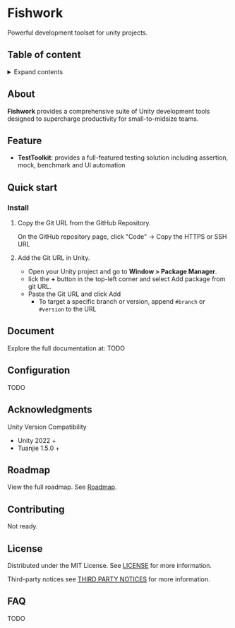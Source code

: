 # Fishwork

Powerful development toolset for unity projects.

## Table of content

<details>
<summary>Expand contents</summary>

- 🔍 [About](#about)
- ✨ [Feature](#feature)
- 🚀 [Quick start](#quick-start)
  - [Install](#install)
- 📚 [Document](#document)
- ⚙️ [Configuration](#configuration)
- 🙌 [Acknowledgments](#acknowledgments)
- 🗺️ [Roadmap](#roadmap)
- 🤝 [Contributing](#contributing)
- 📜 [License](#license)
- ❓ [FAQ](#faq)

</details>

## About

**Fishwork** provides a comprehensive suite of Unity development tools designed to supercharge productivity for small-to-midsize teams.

## Feature

- **TestToolkit**: provides a full-featured testing solution including assertion, mock, benchmark and UI automation

## Quick start

### Install

1. Copy the Git URL from the GitHub Repository.

   On the GitHub repository page, click "Code" → Copy the HTTPS or SSH URL

2. Add the Git URL in Unity.
   * Open your Unity project and go to **Window > Package Manager**.
   * lick the **+** button in the top-left corner and select Add package from git URL.
   * Paste the Git URL and click Add
     * To target a specific branch or version, append `#branch` or `#version` to the URL

## Document

Explore the full documentation at: TODO

## Configuration

TODO

## Acknowledgments

Unity Version Compatibility

- Unity 2022 +
- Tuanjie 1.5.0 +

## Roadmap

View the full roadmap. See [Roadmap](https://github.com/storybookjs/storybook/blob/main/DevDocument~/Roadmap.md). 

## Contributing

Not ready.

## License

Distributed under the MIT License. See [LICENSE](https://github.com/storybookjs/storybook/blob/main/LICENSE) for more information.

Third-party notices see [THIRD PARTY NOTICES](https://github.com/storybookjs/storybook/blob/main/THIRD_PARTY_NOTICES) for more information.

## FAQ

TODO